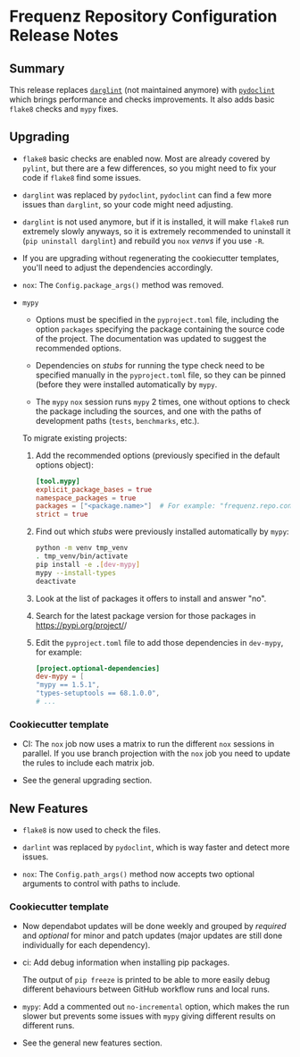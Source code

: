 # Frequenz Repository Configuration Release Notes

## Summary

This release replaces [`darglint`](https://github.com/terrencepreilly/darglint) (not maintained anymore) with [`pydoclint`](https://github.com/jsh9/pydoclint) which brings performance and checks improvements. It also adds basic `flake8` checks and `mypy` fixes.

## Upgrading

- `flake8` basic checks are enabled now. Most are already covered by `pylint`, but there are a few differences, so you might need to fix your code if `flake8` find some issues.

- `darglint` was replaced by `pydoclint`, `pydoclint` can find a few more issues than `darglint`, so your code might need adjusting.

- `darglint` is not used anymore, but if it is installed, it will make `flake8` run extremely slowly anyways, so it is extremely recommended to uninstall it (`pip uninstall darglint`) and rebuild you `nox` *venvs* if you use `-R`.

- If you are upgrading without regenerating the cookiecutter templates, you'll need to adjust the dependencies accordingly.

- `nox`: The `Config.package_args()` method was removed.

- `mypy`

    * Options must be specified in the `pyproject.toml` file, including the option `packages` specifying the package containing the source code of the project. The documentation was updated to suggest the recommended options.

    * Dependencies on *stubs* for running the type check need to be specified manually in the `pyproject.toml` file, so they can be pinned (before they were installed automatically by `mypy`.

    * The `mypy` `nox` session runs `mypy` 2 times, one without options to check the package including the sources, and one with the paths of development paths (`tests`, `benchmarks`, etc.).

    To migrate existing projects:

    1. Add the recommended options (previously specified in the default options object):

        ```toml
        [tool.mypy]
        explicit_package_bases = true
        namespace_packages = true
        packages = ["<package.name>"]  # For example: "frequenz.repo.config" for this package
        strict = true
        ```

    2. Find out which *stubs* were previously installed automatically by `mypy`:

        ```sh
        python -m venv tmp_venv
        . tmp_venv/bin/activate
        pip install -e .[dev-mypy]
        mypy --install-types
        deactivate
        ```

    3. Look at the list of packages it offers to install and answer "no".

    4. Search for the latest package version for those packages in https://pypi.org/project/<package-name>/

    5. Edit the `pyproject.toml` file to add those dependencies in `dev-mypy`, for example:

        ```toml
        [project.optional-dependencies]
        dev-mypy = [
        "mypy == 1.5.1",
        "types-setuptools == 68.1.0.0",
        # ...
        ```

### Cookiecutter template

- CI: The `nox` job now uses a matrix to run the different `nox` sessions in parallel. If you use branch projection with the `nox` job you need to update the rules to include each matrix job.

- See the general upgrading section.

## New Features

- `flake8` is now used to check the files.

- `darlint` was replaced by `pydoclint`, which is way faster and detect more issues.

- `nox`: The `Config.path_args()` method now accepts two optional arguments to control with paths to include.

### Cookiecutter template

- Now dependabot updates will be done weekly and grouped by *required* and *optional* for minor and patch updates (major updates are still done individually for each dependency).

- ci: Add debug information when installing pip packages.

  The output of `pip freeze` is printed to be able to more easily debug different behaviours between GitHub workflow runs and local runs.

- `mypy`: Add a commented out `no-incremental` option, which makes the run slower but prevents some issues with `mypy` giving different results on different runs.

- See the general new features section.
